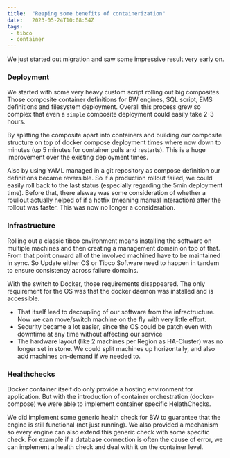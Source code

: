 ```yaml
---
title:  "Reaping some benefits of containerization"
date:   2023-05-24T10:08:54Z
tags:
 - tibco
 - container
---
```

We just started out migration and saw some impressive result very early on.

### Deployment

We started with some very heavy custom script rolling out big composites. Those composite container definitions for BW engines, SQL script, EMS definitions and filesystem deployment. Overall this process grew so complex that even a `simple` composite deployment could easily take 2-3 hours.

By splitting the composite apart into containers and building our composite structure on top of docker compose deployment times where now down to minutes (up 5 minutes for container pulls and restarts). This is a huge improvement over the existing deployment times.

Also by using YAML managed in a git repository as compose definition our definitions became reversible. So if a production rollout failed, we could easily roll back to the last status (especially regarding the 5min deployment time). Before that, there alsway was some consideration of whether a roullout actually helped of if a hotfix (meaning manual interaction) after the rollout was faster. This was now no longer a consideration.

### Infrastructure

Rolling out a classic tibco environment means installing the software on multiple machines and then creating a management domain on top of that. From that point onward all of the involved machined have to be maintained in sync. So Update either OS or Tibco Software need to happen in tandem to ensure consistency across failure domains.

With the switch to Docker, those requirements disappeared. The only requirement for the OS was that the docker daemon was installed and is accessible.

* That itself lead to decoupling of our software from the infractructure. Now we can move/switch machine on the fly with very little effort.
* Security became a lot easier, since the OS could be patch even with downtime at any time without affecting our service
* The hardware layout (like 2 machines per Region as HA-Cluster) was no longer set in stone. We could split machines up horizontally, and also add machines on-demand if we needed to.

### Healthchecks

Docker container itself do only provide a hosting environment for application. But with the introduction of container orchestration (docker-compose) we were able to implement container specific HelathChecks.

We did implement some generic health check for BW to guarantee that the engine is still functional (not just running). We also provided a mechanism so every engine can also extend this generic check with some specific check. For example if a database connection is often the cause of error, we can implement a health check and deal with it on the container level.

